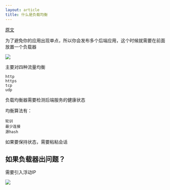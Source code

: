 ```yaml
---
layout: article
title: 什么是负载均衡
---
```


[原文](https://www.digitalocean.com/community/tutorials/what-is-load-balancing)


为了避免你的应用出现单点，所以你会发布多个后端应用，这个时候就需要在前面放置一个负载器

![](https://assets.digitalocean.com/articles/high-availability/Diagram_2.png)

主要对四种流量均衡

```
http
https
tcp
udp
```

负载均衡器需要检测后端服务的健康状态

均衡算法有：

```
轮训
最少连接
源hash
```

如果要保持状态，需要粘粘会话


## 如果负载器出问题？


需要引入浮动IP

![](https://www.digitalocean.com/community/tutorials/what-is-load-balancing)